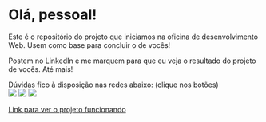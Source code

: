 # Olá, pessoal!

Este é o repositório do projeto que iniciamos na oficina de desenvolvimento Web. Usem como base para concluir o de vocês!

Postem no LinkedIn e me marquem para que eu veja o resultado do projeto de vocês. Até mais!

Dúvidas fico à disposição nas redes abaixo: (clique nos botões)<br />
<a href="mailto:brunocf.dev@gmail.com"><img src="https://img.shields.io/badge/Gmail-D14836?style=for-the-badge&logo=gmail&logoColor=white"></a>
<a href="https://www.instagram.com/brunocosta.fig/"><img src="https://img.shields.io/badge/Instagram-E4405F?style=for-the-badge&logo=instagram&logoColor=white"></a>
<a href="https://www.linkedin.com/in/bruno-costa-figueiredo-b9b3141a2/"><img src="https://img.shields.io/badge/LinkedIn-0077B5?style=for-the-badge&logo=linkedin&logoColor=white"></a>

<a href="https://bruno-costa-fig.github.io/Oficina-Desenvolvimento-Web/">Link para ver o projeto funcionando</a>
